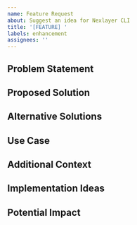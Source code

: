 ```yaml
---
name: Feature Request
about: Suggest an idea for Nexlayer CLI
title: '[FEATURE] '
labels: enhancement
assignees: ''
---
```


## Problem Statement
<!-- A clear and concise description of what problem this feature would solve -->

## Proposed Solution
<!-- A clear and concise description of what you want to happen -->

## Alternative Solutions
<!-- A clear and concise description of any alternative solutions or features you've considered -->

## Use Case
<!-- Describe a concrete example of how you would use this feature -->

## Additional Context
<!-- Add any other context, mockups, or screenshots about the feature request here -->

## Implementation Ideas
<!-- If you have ideas on how to implement this feature -->

## Potential Impact
<!-- How would this feature impact existing functionality? Would it be a breaking change? --> 